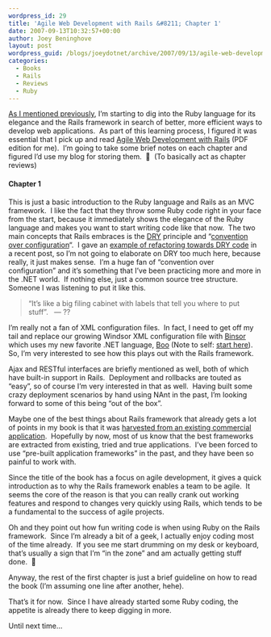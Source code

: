 ```yaml
---
wordpress_id: 29
title: 'Agile Web Development with Rails &#8211; Chapter 1'
date: 2007-09-13T10:32:57+00:00
author: Joey Beninghove
layout: post
wordpress_guid: /blogs/joeydotnet/archive/2007/09/13/agile-web-development-with-rails-chapter-1.aspx
categories:
  - Books
  - Rails
  - Reviews
  - Ruby
---
```

[As I mentioned previously](http://joeydotnet.com/blog/archive/2007/09/04/Change-is-in-the-air.aspx), I&#8217;m starting to dig into the Ruby language for its elegance&nbsp;and the Rails framework in search of better, more efficient ways to develop web applications.&nbsp; As part of this learning&nbsp;process, I figured it was essential that I pick up and read&nbsp;[Agile Web Development with Rails](http://pragmaticprogrammer.com/titles/rails/index.html) (PDF edition for me).&nbsp; I&#8217;m going to take some brief notes on each chapter and figured I&#8217;d use my blog for storing them.&nbsp; 🙂&nbsp; (To basically act as chapter reviews)

#### Chapter 1

This is just a basic introduction to the Ruby language and&nbsp;Rails as an MVC framework.&nbsp; I like the fact that they throw some Ruby code right in your face from the start, because it immediately shows the elegance of the Ruby language and makes you want to start writing code like that now.&nbsp; The two main concepts that Rails embraces is the [DRY](http://en.wikipedia.org/wiki/Don't_repeat_yourself) principle and &#8220;[convention over configuration](http://en.wikipedia.org/wiki/Ruby_on_Rails)&#8220;.&nbsp; I gave an [example of refactoring towards DRY code](http://joeydotnet.com/blog/archive/2007/09/06/Refactoring-towards-a-DRY-fluent-interface.aspx) in a recent post, so&nbsp;I&#8217;m not going to&nbsp;elaborate on DRY too much here, because really, it just makes sense.&nbsp; I&#8217;m a huge fan of &#8220;convention over configuration&#8221; and it&#8217;s something that I&#8217;ve been practicing more and more in the .NET world.&nbsp; If nothing else, just a common source tree structure.&nbsp; Someone I was listening to put it like this.&nbsp; 

> &#8220;It&#8217;s like a big&nbsp;filing cabinet with labels that tell you where to put stuff&#8221;.&nbsp;&nbsp; &#8212; ??

I&#8217;m really not a fan of XML configuration files.&nbsp; In fact, I need to get off my tail and replace&nbsp;our growing Windsor XML configuration file with [Binsor](http://www.ayende.com/Blog/archive/7268.aspx) which uses my new favorite .NET language, [Boo](http://boo.codehaus.org)&nbsp;(Note to self: [start here](http://www.opgenorth.net/binsorintro.aspx)).&nbsp; So, I&#8217;m very interested to see how this plays out with the Rails framework.

Ajax and RESTful interfaces are briefly mentioned as well, both of which have built-in support in Rails.&nbsp; Deployment and rollbacks are touted as &#8220;easy&#8221;, so of course I&#8217;m very interested in that as well.&nbsp; Having built some crazy deployment scenarios by hand using NAnt in the past, I&#8217;m looking forward to some of this being &#8220;out of the box&#8221;.

Maybe one of the best things about Rails framework that already gets a lot of points in my book is that it was [harvested from an existing commercial application](http://martinfowler.com/bliki/HarvestedFramework.html).&nbsp; Hopefully by now, most of us know that the best frameworks are extracted from existing, tried and true applications.&nbsp; I&#8217;ve been forced to use &#8220;pre-built application frameworks&#8221; in the past, and they have been so painful to work with.

Since the title of the book has a focus on agile development, it gives a quick introduction as to why the Rails framework enables a team to be agile.&nbsp; It seems the core of the reason is that you can really crank out working features and respond to changes very quickly using Rails, which tends to be a fundamental to the success of agile projects.

Oh and they point out how fun writing code is when using Ruby on the Rails framework.&nbsp; Since I&#8217;m already a bit of a geek, I actually enjoy coding most of the time already.&nbsp; If you see me start drumming on my desk or keyboard, that&#8217;s usually a sign that I&#8217;m &#8220;in the zone&#8221; and am actually&nbsp;getting stuff done.&nbsp; 🙂

Anyway, the rest of the first chapter is just a brief guideline on how to read the book (I&#8217;m assuming one line after another, hehe).

That&#8217;s it for now.&nbsp; Since I have already started some Ruby coding, the appetite is already there to keep digging in more.&nbsp; 

Until next time&#8230;